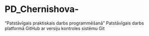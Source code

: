 # PD_Chernishova-
“Patstāvīgais praktiskais darbs programmēšanā”
Patstāvīgais darbs platformā GitHub ar versiju kontroles sistēmu Git
